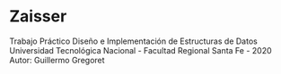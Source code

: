 # Zaisser
Trabajo Práctico
Diseño e Implementación de Estructuras de Datos
Universidad Tecnológica Nacional - Facultad Regional Santa Fe - 2020
Autor: Guillermo Gregoret
